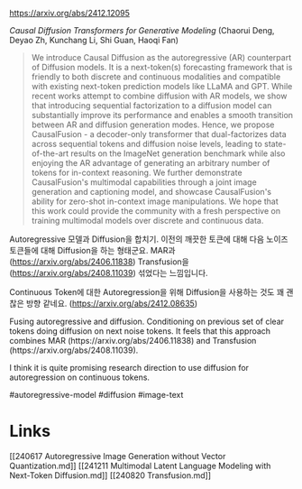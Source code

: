 https://arxiv.org/abs/2412.12095

*Causal Diffusion Transformers for Generative Modeling* (Chaorui Deng, Deyao Zh, Kunchang Li, Shi Guan, Haoqi Fan)

> We introduce Causal Diffusion as the autoregressive (AR) counterpart of Diffusion models. It is a next-token(s) forecasting framework that is friendly to both discrete and continuous modalities and compatible with existing next-token prediction models like LLaMA and GPT. While recent works attempt to combine diffusion with AR models, we show that introducing sequential factorization to a diffusion model can substantially improve its performance and enables a smooth transition between AR and diffusion generation modes. Hence, we propose CausalFusion - a decoder-only transformer that dual-factorizes data across sequential tokens and diffusion noise levels, leading to state-of-the-art results on the ImageNet generation benchmark while also enjoying the AR advantage of generating an arbitrary number of tokens for in-context reasoning. We further demonstrate CausalFusion's multimodal capabilities through a joint image generation and captioning model, and showcase CausalFusion's ability for zero-shot in-context image manipulations. We hope that this work could provide the community with a fresh perspective on training multimodal models over discrete and continuous data.

Autoregressive 모델과 Diffusion을 합치기. 이전의 깨끗한 토큰에 대해 다음 노이즈 토큰들에 대해 Diffusion을 하는 형태군요. MAR과 (https://arxiv.org/abs/2406.11838) Transfusion을 (https://arxiv.org/abs/2408.11039) 섞었다는 느낌입니다.

Continuous Token에 대한 Autoregression을 위해 Diffusion을 사용하는 것도 꽤 괜찮은 방향 같네요. (https://arxiv.org/abs/2412.08635)

<english>
Fusing autoregressive and diffusion. Conditioning on previous set of clear tokens doing diffusion on next noise tokens. It feels that this approach combines MAR (https://arxiv.org/abs/2406.11838)  and Transfusion (https://arxiv.org/abs/2408.11039).

I think it is quite promising research direction to use diffusion for autoregression on continuous tokens.
</english>

#autoregressive-model #diffusion #image-text

# Links

[[240617 Autoregressive Image Generation without Vector Quantization.md]]
[[241211 Multimodal Latent Language Modeling with Next-Token Diffusion.md]]
[[240820 Transfusion.md]]